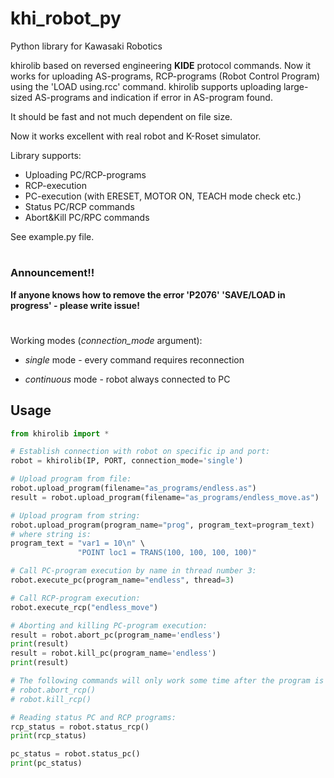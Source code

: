 # khi_robot_py
Python library for Kawasaki Robotics

khirolib based on reversed engineering **KIDE** protocol commands.
Now it works for uploading AS-programs, RCP-programs (Robot Control Program) using the 'LOAD using.rcc' command.
khirolib supports uploading large-sized AS-programs and indication if error in AS-program found.

It should be fast and not much dependent on file size.

Now it works excellent with real robot and K-Roset simulator.

Library supports: 
- Uploading PC/RCP-programs
- RCP-execution
- PC-execution (with ERESET, MOTOR ON, TEACH mode check etc.)
- Status PC/RCP commands
- Abort&Kill PC/RPC commands

See example.py file.
#
### Announcement!!
**If anyone knows how to remove the error 'P2076' 'SAVE/LOAD in progress' - please write issue!**
#

Working modes (_connection_mode_ argument):
- _single_ mode - every command requires reconnection
* _continuous_ mode - robot always connected to PC

## Usage

```python
from khirolib import *

# Establish connection with robot on specific ip and port:
robot = khirolib(IP, PORT, connection_mode='single')

# Upload program from file:
robot.upload_program(filename="as_programs/endless.as")
result = robot.upload_program(filename="as_programs/endless_move.as")

# Upload program from string:
robot.upload_program(program_name="prog", program_text=program_text)
# where string is:
program_text = "var1 = 10\n" \
               "POINT loc1 = TRANS(100, 100, 100, 100)"

# Call PC-program execution by name in thread number 3:
robot.execute_pc(program_name="endless", thread=3)

# Call RCP-program execution:
robot.execute_rcp("endless_move")

# Aborting and killing PC-program execution:
result = robot.abort_pc(program_name='endless')
print(result)
result = robot.kill_pc(program_name='endless')
print(result)

# The following commands will only work some time after the program is started:
# robot.abort_rcp()
# robot.kill_rcp()

# Reading status PC and RCP programs:
rcp_status = robot.status_rcp()
print(rcp_status)

pc_status = robot.status_pc()
print(pc_status)